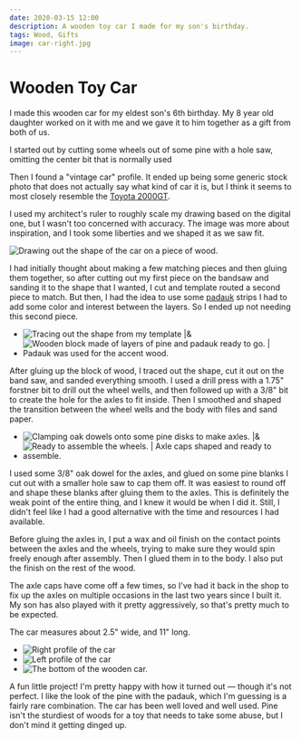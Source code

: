 ```yaml
---
date: 2020-03-15 12:00
description: A wooden toy car I made for my son's birthday.
tags: Wood, Gifts
image: car-right.jpg
---
```


# Wooden Toy Car


I made this wooden car for my eldest son's 6th birthday. My 8 year old daughter
worked on it with me and we gave it to him together as a gift from both of us.

I started out by cutting some wheels out of some pine with a hole saw, omitting
the center bit that is normally used

Then I found a "vintage car" profile. It ended up being some generic stock photo
that does not actually say what kind of car it is, but I think it seems to most
closely resemble the [Toyota 2000GT](https://en.wikipedia.org/wiki/Toyota_2000GT).

I used my architect's ruler to roughly scale my drawing based on the digital
one, but I wasn't too concerned with accuracy. The image was more about
inspiration, and I took some liberties and we shaped it as we saw fit.

![Drawing out the shape of the car on a piece of wood.](draw-shape.jpg)

I had initially thought about making a few matching pieces and then gluing them
together, so after cutting out my first piece on the bandsaw and sanding it to
the shape that I wanted, I cut and template routed a second piece to match. But
then, I had the idea to use some
[padauk](https://www.wood-database.com/african-padauk/)
strips I had to add some color and interest between the layers. So I ended up
not needing this second piece.

- ![Tracing out the shape from my template |&](matching-pattern.jpg)
- ![Wooden block made of layers of pine and padauk ready to go. | Padauk was used for the accent wood.](wood-block.jpg)

After gluing up the block of wood, I traced out the shape, cut it out on the
band saw, and sanded everything smooth. I used a drill press with a 1.75"
forstner bit to drill out the wheel wells, and then followed up with a 3/8" bit
to create the hole for the axles to fit inside. Then I smoothed and shaped the
transition between the wheel wells and the body with files and sand paper.

- ![Clamping oak dowels onto some pine disks to make axles. |&](clamping-axles.jpg)
- ![Ready to assemble the wheels. | Axle caps shaped and ready to assemble.](wheels-ready.jpg)

I used some 3/8" oak dowel for the axles, and glued on some pine blanks I cut
out with a smaller hole saw to cap them off. It was easiest to round off and
shape these blanks after gluing them to the axles. This is definitely the weak
point of the entire thing, and I knew it would be when I did it. Still, I didn't
feel like I had a good alternative with the time and resources I had available.

Before gluing the axles in, I put a wax and oil finish on the contact points
between the axles and the wheels, trying to make sure they would spin freely
enough after assembly. Then I glued them in to the body. I also put the finish
on the rest of the wood.

The axle caps have come off a few times, so I've had it back in the shop to fix
up the axles on multiple occasions in the last two years since I built it. My
son has also played with it pretty aggressively, so that's pretty much to be
expected.

The car measures about 2.5" wide, and 11" long.

- ![Right profile of the car](car-right.jpg)
- ![Left profile of the car](car-left.jpg)
- ![The bottom of the wooden car.](car-bottom.jpg)

A fun little project! I'm pretty happy with how it turned out — though it's not
perfect. I like the look of the pine with the padauk, which I'm guessing is a
fairly rare combination. The car has been well loved and well used. Pine isn't
the sturdiest of woods for a toy that needs to take some abuse, but I don't mind
it getting dinged up.
